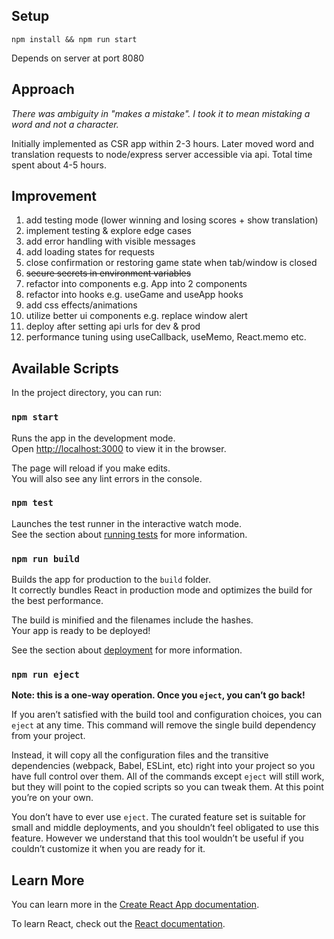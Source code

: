 ## Setup

`npm install && npm run start`

Depends on server at port 8080

## Approach

_There was ambiguity in "makes a mistake". I took it to mean mistaking a word and not a character._

Initially implemented as CSR app within 2-3 hours. Later moved word and translation requests to node/express server accessible via api. Total time spent about 4-5 hours.

## Improvement

1. add testing mode (lower winning and losing scores + show translation)
2. implement testing & explore edge cases
3. add error handling with visible messages
4. add loading states for requests
5. close confirmation or restoring game state when tab/window is closed
6. ~~secure secrets in environment variables~~
7. refactor into components e.g. App into 2 components
8. refactor into hooks e.g. useGame and useApp hooks
9. add css effects/animations
10. utilize better ui components e.g. replace window alert
11. deploy after setting api urls for dev & prod
12. performance tuning using useCallback, useMemo, React.memo etc.

## Available Scripts

In the project directory, you can run:

### `npm start`

Runs the app in the development mode.\
Open [http://localhost:3000](http://localhost:3000) to view it in the browser.

The page will reload if you make edits.\
You will also see any lint errors in the console.

### `npm test`

Launches the test runner in the interactive watch mode.\
See the section about [running tests](https://facebook.github.io/create-react-app/docs/running-tests) for more information.

### `npm run build`

Builds the app for production to the `build` folder.\
It correctly bundles React in production mode and optimizes the build for the best performance.

The build is minified and the filenames include the hashes.\
Your app is ready to be deployed!

See the section about [deployment](https://facebook.github.io/create-react-app/docs/deployment) for more information.

### `npm run eject`

**Note: this is a one-way operation. Once you `eject`, you can’t go back!**

If you aren’t satisfied with the build tool and configuration choices, you can `eject` at any time. This command will remove the single build dependency from your project.

Instead, it will copy all the configuration files and the transitive dependencies (webpack, Babel, ESLint, etc) right into your project so you have full control over them. All of the commands except `eject` will still work, but they will point to the copied scripts so you can tweak them. At this point you’re on your own.

You don’t have to ever use `eject`. The curated feature set is suitable for small and middle deployments, and you shouldn’t feel obligated to use this feature. However we understand that this tool wouldn’t be useful if you couldn’t customize it when you are ready for it.

## Learn More

You can learn more in the [Create React App documentation](https://facebook.github.io/create-react-app/docs/getting-started).

To learn React, check out the [React documentation](https://reactjs.org/).
